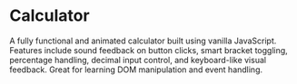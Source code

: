 # Calculator
A fully functional and animated calculator built using vanilla JavaScript. Features include sound feedback on button clicks, smart bracket toggling, percentage handling, decimal input control, and keyboard-like visual feedback. Great for learning DOM manipulation and event handling.
